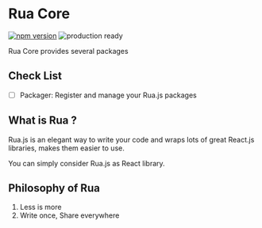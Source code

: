 # Rua Core
[![npm version](https://badge.fury.io/js/rua-core.svg)](https://badge.fury.io/js/rua-core)
![production ready](https://img.shields.io/badge/production--ready-YES-brightgreen.svg)

Rua Core provides several packages

## Check List
- [ ] Packager: Register and manage your Rua.js packages

## What is Rua ?
Rua.js is an elegant way to write your code and wraps lots of great React.js libraries,
makes them easier to use.

You can simply consider Rua.js as React library.

## Philosophy of Rua
1. Less is more
2. Write once, Share everywhere
